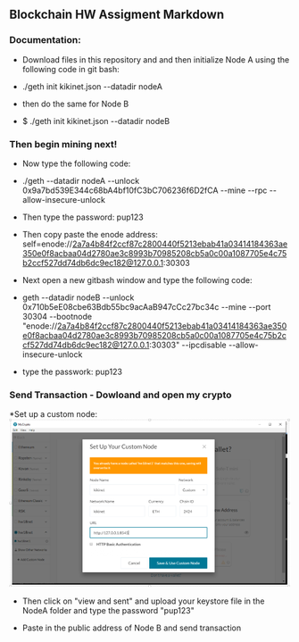 ## Blockchain HW Assigment Markdown

### Documentation:

* Download files in this repository and and then initialize Node A using the following code in git bash:


* ./geth init kikinet.json --datadir nodeA 

* then do the same for Node B

* $ ./geth init kikinet.json --datadir nodeB

### Then begin mining next!


* Now type the following code:

* ./geth --datadir nodeA --unlock 0x9a7bd539E344c68bA4bf10fC3bC706236f6D2fCA --mine --rpc --allow-insecure-unlock

* Then type the password: pup123

* Then copy paste the enode address: self=enode://2a7a4b84f2ccf87c2800440f5213ebab41a03414184363ae350e0f8acbaa04d2780ae3c8993b70985208cb5a0c00a1087705e4c75b2ccf527dd74db6dc9ec182@127.0.0.1:30303

* Next open a new gitbash window and type the following code:

* geth --datadir nodeB --unlock 0x710b5eE08cbe63Bdb55bc9acAaB947cCc27bc34c --mine --port 30304 --bootnode "enode://2a7a4b84f2ccf87c2800440f5213ebab41a03414184363ae350e0f8acbaa04d2780ae3c8993b70985208cb5a0c00a1087705e4c75b2ccf527dd74db6dc9ec182@127.0.0.1:30303" --ipcdisable  --allow-insecure-unlock

* type the passwork: pup123

### Send Transaction - Dowloand and open my crypto


*Set up a custom node: 
![custom-node](Images/setting_up_custom_net.png)

* Then click on "view and sent" and upload your keystore file in the NodeA folder and type the password "pup123" 

* Paste in the public address of Node B and send transaction